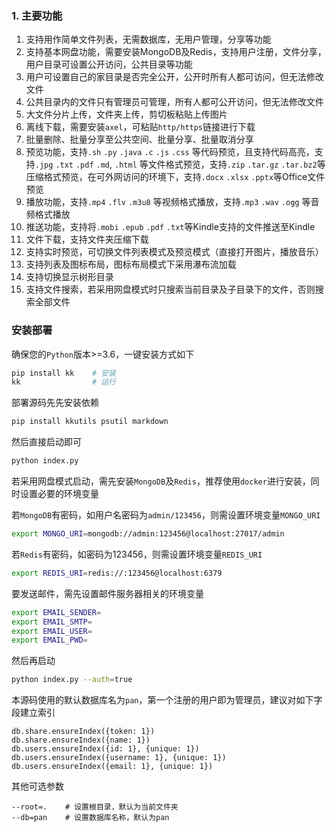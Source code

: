 ### 1. 主要功能

1. 支持用作简单文件列表，无需数据库，无用户管理，分享等功能
2. 支持基本网盘功能，需要安装MongoDB及Redis，支持用户注册，文件分享，用户目录可设置公开访问，公共目录等功能
3. 用户可设置自己的家目录是否完全公开，公开时所有人都可访问，但无法修改文件
4. 公共目录内的文件只有管理员可管理，所有人都可公开访问，但无法修改文件
5.  大文件分片上传，文件夹上传，剪切板粘贴上传图片
6.  离线下载，需要安装`axel`，可粘贴`http/https`链接进行下载
7.  批量删除、批量分享至公共空间、批量分享、批量取消分享
8.  预览功能，支持`.sh` `.py` `.java` `.c` `.js` `.css` 等代码预览，且支持代码高亮，支持`.jpg` `.txt` `.pdf` `.md`, `.html` 等文件格式预览，支持`.zip` `.tar.gz` `.tar.bz2`等压缩格式预览，在可外网访问的环境下，支持`.docx` `.xlsx` `.pptx`等Office文件预览
9.  播放功能，支持`.mp4` `.flv` `.m3u8` 等视频格式播放，支持`.mp3` `.wav` `.ogg` 等音频格式播放
10.  推送功能，支持将`.mobi` `.epub` `.pdf` `.txt`等Kindle支持的文件推送至Kindle
11.  文件下载，支持文件夹压缩下载
12.  支持实时预览，可切换文件列表模式及预览模式（直接打开图片，播放音乐）
13.  支持列表及图标布局，图标布局模式下采用瀑布流加载
14.  支持切换显示树形目录
15.  支持文件搜索，若采用网盘模式时只搜索当前目录及子目录下的文件，否则搜索全部文件

### 安装部署

确保您的`Python`版本>=3.6，一键安装方式如下
```bash
pip install kk    # 安装
kk                # 运行
```

部署源码先先安装依赖
```bash
pip install kkutils psutil markdown
```

然后直接启动即可
```bash
python index.py
```

若采用网盘模式启动，需先安装`MongoDB`及`Redis`，推荐使用`docker`进行安装，同时设置必要的环境变量

若`MongoDB`有密码，如用户名密码为`admin/123456`，则需设置环境变量`MONGO_URI`
```bash
export MONGO_URI=mongodb://admin:123456@localhost:27017/admin
```

若`Redis`有密码，如密码为123456，则需设置环境变量`REDIS_URI`
```bash
export REDIS_URI=redis://:123456@localhost:6379
```

要发送邮件，需先设置邮件服务器相关的环境变量
```bash
export EMAIL_SENDER=
export EMAIL_SMTP=
export EMAIL_USER=
export EMAIL_PWD=
```

然后再启动
```bash
python index.py --auth=true

```

本源码使用的默认数据库名为`pan`，第一个注册的用户即为管理员，建议对如下字段建立索引
```
db.share.ensureIndex({token: 1})
db.share.ensureIndex({name: 1})
db.users.ensureIndex({id: 1}, {unique: 1})
db.users.ensureIndex({username: 1}, {unique: 1})
db.users.ensureIndex({email: 1}, {unique: 1})
```

其他可选参数
```
--root=.    # 设置根目录，默认为当前文件夹
--db=pan    # 设置数据库名称，默认为pan
```
